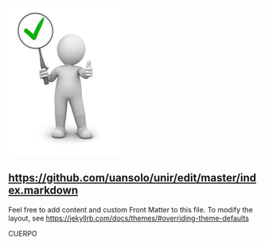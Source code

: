 
<img src="images/Monigote-OK.jpg" />

https://github.com/uansolo/unir/edit/master/index.markdown
---
 Feel free to add content and custom Front Matter to this file.
 To modify the layout, see https://jekyllrb.com/docs/themes/#overriding-theme-defaults


<!DOCTYPE html>
<html>
  <head>
    <title> "MI TITULO DE PAGINA </title>
   </head>
   <body>
    <p> CUERPO
   </body>
</html>

